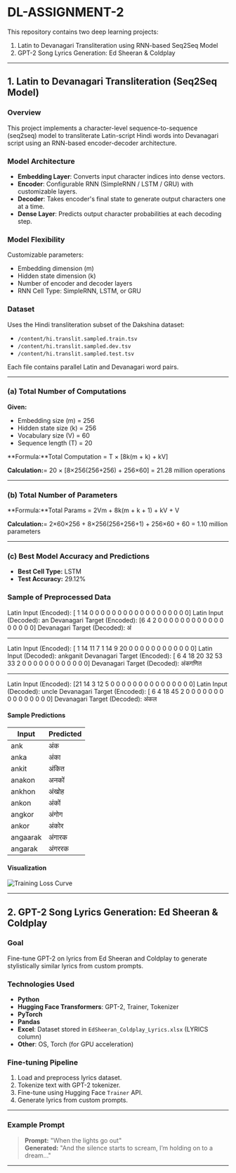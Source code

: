 # DL-ASSIGNMENT-2

This repository contains two deep learning projects:

1. Latin to Devanagari Transliteration using RNN-based Seq2Seq Model  
2. GPT-2 Song Lyrics Generation: Ed Sheeran & Coldplay

---

## 1. Latin to Devanagari Transliteration (Seq2Seq Model)

### Overview
This project implements a character-level sequence-to-sequence (seq2seq) model to transliterate Latin-script Hindi words into Devanagari script using an RNN-based encoder-decoder architecture.

### Model Architecture
- **Embedding Layer**: Converts input character indices into dense vectors.
- **Encoder**: Configurable RNN (SimpleRNN / LSTM / GRU) with customizable layers.
- **Decoder**: Takes encoder's final state to generate output characters one at a time.
- **Dense Layer**: Predicts output character probabilities at each decoding step.

### Model Flexibility
Customizable parameters:
- Embedding dimension (m)
- Hidden state dimension (k)
- Number of encoder and decoder layers
- RNN Cell Type: SimpleRNN, LSTM, or GRU

### Dataset
Uses the Hindi transliteration subset of the Dakshina dataset:
- `/content/hi.translit.sampled.train.tsv`
- `/content/hi.translit.sampled.dev.tsv`
- `/content/hi.translit.sampled.test.tsv`

Each file contains parallel Latin and Devanagari word pairs.

---

### (a) Total Number of Computations

**Given:**
- Embedding size (m) = 256  
- Hidden state size (k) = 256  
- Vocabulary size (V) = 60  
- Sequence length (T) = 20  

**Formula:**Total Computation = T × [8k(m + k) + kV]

**Calculation:**= 20 × [8×256(256+256) + 256×60] = 21.28 million operations

---

### (b) Total Number of Parameters 

**Formula:**Total Params = 2Vm + 8k(m + k + 1) + kV + V


**Calculation:**= 2×60×256 + 8×256(256+256+1) + 256×60 + 60 = 1.10 million parameters


---

### (c) Best Model Accuracy and Predictions

- **Best Cell Type:** LSTM  
- **Test Accuracy:** 29.12%

### Sample of Preprocessed Data
Latin Input (Encoded): [ 1 14  0  0  0  0  0  0  0  0  0  0  0  0  0  0  0  0  0  0]
Latin Input (Decoded): an
Devanagari Target (Encoded): [6 4 2 0 0 0 0 0 0 0 0 0 0 0 0 0 0 0 0 0]
Devanagari Target (Decoded): अं

--------------------------------------------------

Latin Input (Encoded): [ 1 14 11  7  1 14  9 20  0  0  0  0  0  0  0  0  0  0  0  0]
Latin Input (Decoded): ankganit
Devanagari Target (Encoded): [ 6  4 18 20 32 53 33  2  0  0  0  0  0  0  0  0  0  0  0  0]
Devanagari Target (Decoded): अंकगणित

--------------------------------------------------

Latin Input (Encoded): [21 14  3 12  5  0  0  0  0  0  0  0  0  0  0  0  0  0  0  0]
Latin Input (Decoded): uncle
Devanagari Target (Encoded): [ 6  4 18 45  2  0  0  0  0  0  0  0  0  0  0  0  0  0  0  0]
Devanagari Target (Decoded): अंकल

#### Sample Predictions

| Input      | Predicted |
|------------|-----------|
| ank        | अंक       |
| anka       | अंका      |
| ankit      | अंकित     |
| anakon     | अनकों     |
| ankhon     | अंखोह     |
| ankon      | अंकों     |
| angkor     | अंगोग     |
| ankor      | अंकोर     |
| angaarak   | अंगारक    |
| angarak    | अंगररक    |

#### Visualization

![Training Loss Curve](https://github.com/user-attachments/assets/5ad3f7d2-a429-4efc-b60c-6b5a641d8695)

---

## 2. GPT-2 Song Lyrics Generation: Ed Sheeran & Coldplay

### Goal
Fine-tune GPT-2 on lyrics from Ed Sheeran and Coldplay to generate stylistically similar lyrics from custom prompts.

### Technologies Used

- **Python**
- **Hugging Face Transformers**: GPT-2, Trainer, Tokenizer
- **PyTorch**
- **Pandas**
- **Excel**: Dataset stored in `EdSheeran_Coldplay_Lyrics.xlsx` (LYRICS column)
- **Other**: OS, Torch (for GPU acceleration)

### Fine-tuning Pipeline

1. Load and preprocess lyrics dataset.
2. Tokenize text with GPT-2 tokenizer.
3. Fine-tune using Hugging Face `Trainer` API.
4. Generate lyrics from custom prompts.

---

### Example Prompt

> **Prompt:** "When the lights go out"  
> **Generated:** "And the silence starts to scream, I’m holding on to a dream..."

---

